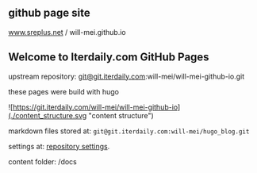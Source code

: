## github page site

www.sreplus.net / will-mei.github.io

## Welcome to Iterdaily.com GitHub Pages

upstream repository: git@git.iterdaily.com:will-mei/will-mei-github-io.git

these pages were build with hugo

![https://git.iterdaily.com/will-mei/will-mei-github-io](./content_structure.svg "content structure")

markdown files stored at: `git@git.iterdaily.com:will-mei/hugo_blog.git`

settings at: [repository settings](https://github.com/will-mei/will-mei.github.io/settings).

content folder: /docs

